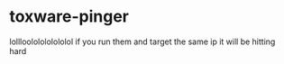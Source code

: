 # toxware-pinger
lollloololololololol if you run them and target the same ip it will be hitting hard
